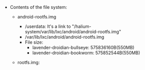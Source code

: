 - Contents of the file system:
  - android-rootfs.img
    - /userdata: It's a link to "/halium-system/var/lib/lxc/android/android-rootfs.img"
    - /var/lib/lxc/android/android-rootfs.img
    - File size:
      - lavender-droidian-bullseye: 575836160B(550MB)
      - lavender-droidian-bookworm: 575852544B(550MB)

  - rootfs.img:
    
